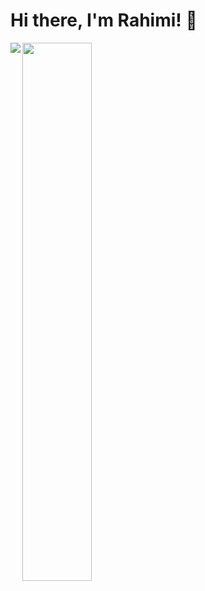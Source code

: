 # Hi there, I'm Rahimi! 👋

<!--
**tard916/tard916** is a ✨ _special_ ✨ repository because its `README.md` (this file) appears on your GitHub profile.

Here are some ideas to get you started:

- 🔭 I’m currently working on ...
- 🌱 I’m currently learning ...
- 👯 I’m looking to collaborate on ...
- 🤔 I’m looking for help with ...
- 💬 Ask me about ...
- 📫 How to reach me: ...
- 😄 Pronouns: ...
- ⚡ Fun fact: ...
-->

<img align="left" src="https://github-readme-stats.vercel.app/api?username=tard916&show_icons=true&theme=radical" />
<img align="left" width="47%" src="https://github-readme-stats.vercel.app/api/top-langs/?username=tard916&layout=compact" />


